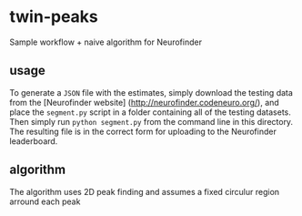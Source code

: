 # twin-peaks
Sample workflow + naive algorithm for Neurofinder

## usage
To generate a `JSON` file with the estimates, simply download the testing data from the [Neurofinder website]
(http://neurofinder.codeneuro.org/), and place the `segment.py` script in a folder containing all of the testing
datasets. Then simply run `python segment.py` from the command line in this directory. The resulting file is in
the correct form for uploading to the Neurofinder leaderboard.

## algorithm
The algorithm uses 2D peak finding and assumes a fixed circulur region arround each peak

